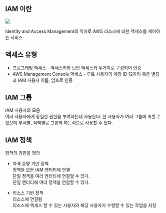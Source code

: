 ## IAM 이란
![](https://miro.medium.com/max/1400/1*CgfJAcRlay0O9amULak-fw.png)

Identity and Access Management의 약자로 AWS 리소스에 대한 액세스를 제어하는 서비스

## 액세스 유형
- 프로그래밍 액세스 - 액세스키와 보안 액세스키 두가지로 구성되어 인증
- AWS Management Console 액세스 - 루트 사용자의 계정 ID 12자리 혹은 별칭과 IAM 사용자 이름, 암호로 인증

## IAM 그룹

IAM 사용자의 모음 <br/>
여러 사용자에게 동일한 권한을 부여하는데 사용한다. 한 사용자가 여러 그룹에 속할 수 있으며 부서별,  직책별로 그룹화 하는식으로 사용할 수 있다.

## IAM 정책

정책의 권한을 정의<br/>
- 자격 증명 기반 정책<br/>
정책을 모든 IAM 엔티티에 연결<br/>
단일 정책을 여러 엔터티에 연결할 수 있다.<br/>
단일 엔터티에 여러 정책을 연결할 수 있다.
  
- 리소스 기반 정책<br/>
리소스에 연결됨<br/>
리소스에 액세스 할 수 있는 사용자와 해당 사용자가 수행할 수 있는 작업을 지정
<br/><br/><br/><br/><br/><br/>